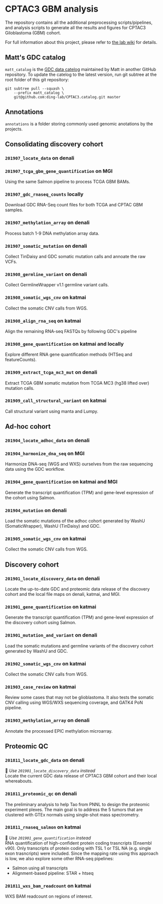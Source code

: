 # CPTAC3 GBM analysis
The repository contains all the additional preprocessing scripts/pipelines, and
analysis scripts to generate all the results and figures for CPTAC3
Giloblastoma (GBM) cohort.

For full information about this project, please refer to [the lab wiki][wiki]
for details.

[wiki]: https://confluence.ris.wustl.edu/pages/viewpage.action?pageId=37130883



## Matt's GDC catalog
`matt_catalog` is the [GDC data catelog][matt-catelog-github] maintained by
Matt in another GitHub repository. To update the catelog to the latest version,
run git subtree at the root folder of this git repository:

```
git subtree pull --squash \
    --prefix matt_catalog \
    git@github.com:ding-lab/CPTAC3.catalog.git master
```

[matt-catelog-github]: https://github.com/ding-lab/CPTAC3.catalog



## Annotations
`annotations` is a folder storing commonly used genomic anotations by the projects.



## Consolidating discovery cohort
### `201907_locate_data` on denali

### `201907_tcga_gbm_gene_quantification` on MGI
Using the same Salmon pipeline to process TCGA GBM BAMs.

### `201907_gdc_rnaseq_counts` locally
Download GDC RNA-Seq count files for both TCGA and CPTAC GBM samples.

### `201907_methylation_array` on denali
Process batch 1-9 DNA methylation array data.

### `201907_somatic_mutation` on denali
Collect TinDaisy and GDC somatic mutation calls and annoate the raw VCFs.

### `201908_germline_variant` on denali
Collect GermlineWrapper v1.1 germline variant calls.

### `201908_somatic_wgs_cnv` on katmai
Collect the somatic CNV calls from WGS.

### `201908_align_rna_seq` on katmai
Align the remaining RNA-seq FASTQs by following GDC's pipeline

### `201908_gene_quantification` on katmai and locally
Explore different RNA gene quantification methods (HTSeq and featureCounts).

### `201909_extract_tcga_mc3_mut` on denali
Extract TCGA GBM somatic mutation from TCGA MC3 (hg38 lifted over) mutation calls.

### `201909_call_structural_variant` on katmai
Call structural variant using manta and Lumpy.


## Ad-hoc cohort
### `201904_locate_adhoc_data` on denali

### `201904_harmonize_dna_seq` on MGI
Harmonize DNA-seq (WGS and WXS) ourselves from the raw sequencing data using
the GDC workflow.

### `201904_gene_quantification` on katmai and MGI
Generate the transcript quantification (TPM) and gene-level expression of the
cohort using Salmon.

### `201904_mutation` on denali
Load the somatic mutations  of the adhoc cohort generated by WashU
(SomaticWrapper), WashU (TinDaisy) and GDC.

### `201905_somatic_wgs_cnv` on katmai
Collect the somatic CNV calls from WGS.



## Discovery cohort
### `201901_locate_discovery_data` on denali
Locate the up-to-date GDC and proteomic data release of the discovery cohort
and the local file maps on denali, katmai, and MGI.


### `201901_gene_quantification` on katmai
Generate the transcript quantification (TPM) and gene-level expression of the
discovery cohort using Salmon.


### `201901_mutation_and_variant` on denali
Load the somatic mutations and germline variants of the discovery cohort
generated by WashU and GDC.


### `201902_somatic_wgs_cnv` on katmai
Collect the somatic CNV calls from WGS.


### `201903_case_review` on katmai
Review some cases that may not be glioblastoma.  It also tests the somatic CNV
calling using WGS/WXS sequencing coverage, and GATK4 PoN pipeline.


### `201903_methylation_array` on denali
Annotate the processed EPIC methylation microarray.



## Proteomic QC
### `201811_locate_gdc_data` on denali
📍 *Use `201901_locate_discovery_data` instead*<br>
Locate the current GDC data release of CPTAC3 GBM cohort and their local
whereabouts.


### `201811_proteomic_qc` on denali
The preliminary analysis to help Tao from PNNL to design the proteomic
experiment plexes. The main goal is to address the 5 tumors that are clustered
with GTEx normals using single-shot mass spectrometry.


### `201811_rnaseq_salmon` on katmai
📍 *Use `201901_gene_quantification` instead*<br>
RNA quantification of high-confident protein coding trasncripts (Ensembl v90).
Only transcripts of protein coding with TSL 1 or TSL NA (e.g. single exon
trasncripts) were included. Since the mapping rate using this approach is low,
we also explore some other RNA-seq pipelines:

- Salmon using all transcripts
- Alignment-based pipeline: STAR + htseq


### `201811_wxs_bam_readcount` on katmai
WXS BAM readcount on regions of interest.
